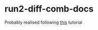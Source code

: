 # run2-diff-comb-docs

Probably realised following [this](https://isci-3a12.github.io/intro-github-markdown/) tutorial
